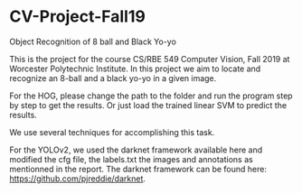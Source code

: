# CV-Project-Fall19
Object Recognition of 8 ball and Black Yo-yo

This is the project for the course CS/RBE 549 Computer Vision, Fall 2019 at Worcester Polytechnic Institute.
In this project we aim to locate and recognize an 8-ball and a black yo-yo in a given image.

For the HOG, please change the path to the folder and run the program step by step to get the results. Or just load the trained linear SVM to predict the results. 

We use several techniques for accomplishing this task.

For the YOLOv2, we used the darknet framework available here and modified the cfg file, the labels.txt the images and annotations as mentionned in the report. The darknet framework can be found here: https://github.com/pjreddie/darknet.
